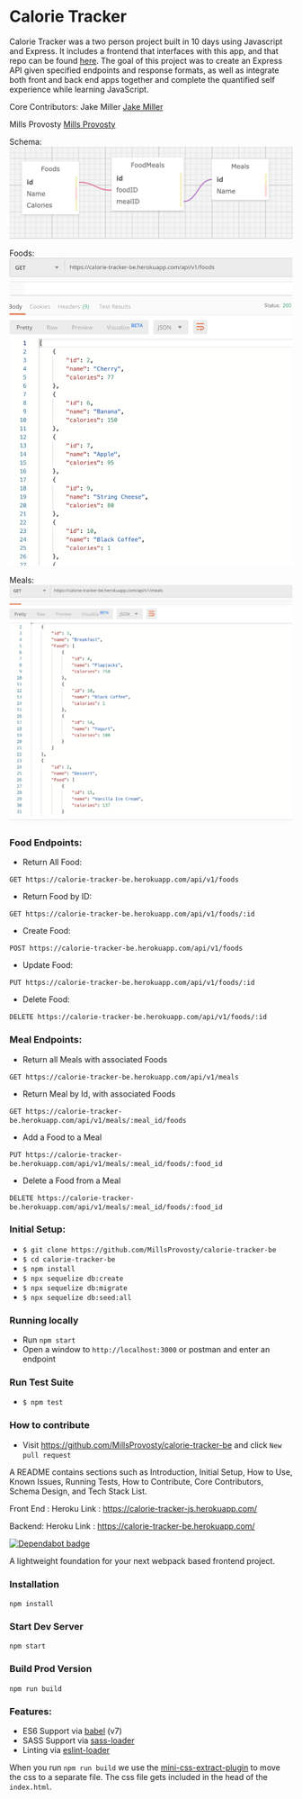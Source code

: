 # Calorie Tracker
Calorie Tracker was a two person project built in 10 days using Javascript and Express. It includes a frontend that interfaces with this app, and that repo can be found [here](https://github.com/MillsProvosty/calorie-tracker). The goal of this project was to create an Express API given specified endpoints and response formats, as well as integrate both front and back end apps together and complete the quantified self experience while learning JavaScript.

Core Contributors:
Jake Miller
[Jake Miller](https://github.com/Jake0Miller)

Mills Provosty
[Mills Provosty](https://github.com/MillsProvosty)


Schema:
![Schema](/public/images/schema.png)

Foods:
![Foods](/public/images/foods.png)

Meals:
![Meals](/public/images/meals.png)


### Food Endpoints:

* Return All Food:
```
GET https://calorie-tracker-be.herokuapp.com/api/v1/foods
```

* Return Food by ID:
```
GET https://calorie-tracker-be.herokuapp.com/api/v1/foods/:id
```

* Create Food:
```
POST https://calorie-tracker-be.herokuapp.com/api/v1/foods
```

* Update Food:
```
PUT https://calorie-tracker-be.herokuapp.com/api/v1/foods/:id
```

* Delete Food:
```
DELETE https://calorie-tracker-be.herokuapp.com/api/v1/foods/:id
```

### Meal Endpoints:

* Return all Meals with associated Foods
```
GET https://calorie-tracker-be.herokuapp.com/api/v1/meals
```

* Return Meal by Id, with associated Foods
```
GET https://calorie-tracker-be.herokuapp.com/api/v1/meals/:meal_id/foods
```

* Add a Food to a Meal
```
PUT https://calorie-tracker-be.herokuapp.com/api/v1/meals/:meal_id/foods/:food_id
```

* Delete a Food from a Meal
```
DELETE https://calorie-tracker-be.herokuapp.com/api/v1/meals/:meal_id/foods/:food_id
```

### Initial Setup:

* `$ git clone https://github.com/MillsProvosty/calorie-tracker-be`
* `$ cd calorie-tracker-be`
* `$ npm install`
* `$ npx sequelize db:create`
* `$ npx sequelize db:migrate`
* `$ npx sequelize db:seed:all`

### Running locally

* Run `npm start`
* Open a window to ```http://localhost:3000``` or postman and enter an endpoint

### Run Test Suite

* `$ npm test`

### How to contribute

* Visit https://github.com/MillsProvosty/calorie-tracker-be and click ```New pull request```

A README contains sections such as Introduction, Initial Setup, How to Use, Known Issues, Running Tests, How to Contribute, Core Contributors, Schema Design, and Tech Stack List.

Front End :
Heroku Link : https://calorie-tracker-js.herokuapp.com/


Backend:
Heroku Link : https://calorie-tracker-be.herokuapp.com/


[![Dependabot badge](https://flat.badgen.net/dependabot/wbkd/webpack-starter?icon=dependabot)](https://dependabot.com/)

A lightweight foundation for your next webpack based frontend project.


### Installation

```
npm install
```

### Start Dev Server

```
npm start
```

### Build Prod Version

```
npm run build
```

### Features:

* ES6 Support via [babel](https://babeljs.io/) (v7)
* SASS Support via [sass-loader](https://github.com/jtangelder/sass-loader)
* Linting via [eslint-loader](https://github.com/MoOx/eslint-loader)

When you run `npm run build` we use the [mini-css-extract-plugin](https://github.com/webpack-contrib/mini-css-extract-plugin) to move the css to a separate file. The css file gets included in the head of the `index.html`.

